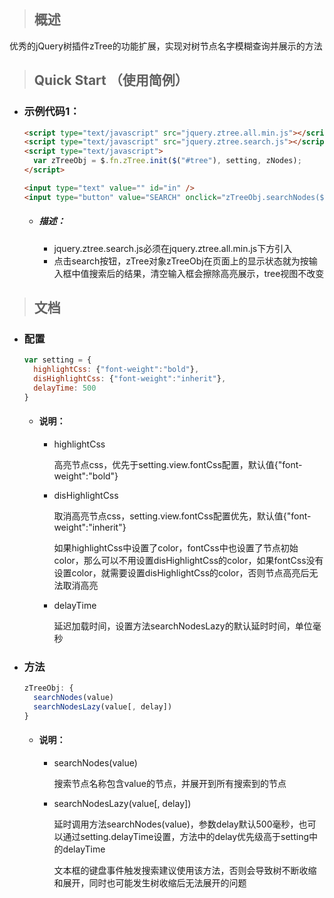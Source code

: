 > ## 概述

优秀的jQuery树插件zTree的功能扩展，实现对树节点名字模糊查询并展示的方法

> ## Quick Start （使用简例）


* ### 示例代码1：
  
  ```html
  <script type="text/javascript" src="jquery.ztree.all.min.js"></script>
  <script type="text/javascript" src="jquery.ztree.search.js"></script>
  <script type="text/javascript">
    var zTreeObj = $.fn.zTree.init($("#tree"), setting, zNodes);
  </script>
  
  <input type="text" value="" id="in" />
  <input type="button" value="SEARCH" onclick="zTreeObj.searchNodes($('#in').val())" />
  ```
  
  * ##### 描述：
  
    - jquery.ztree.search.js必须在jquery.ztree.all.min.js下方引入
    - 点击search按钮，zTree对象zTreeObj在页面上的显示状态就为按输入框中值搜索后的结果，清空输入框会擦除高亮展示，tree视图不改变
  

> ## 文档

* ### 配置

  ```javascript
  var setting = {
    highlightCss: {"font-weight":"bold"},
    disHighlightCss: {"font-weight":"inherit"}, 
    delayTime: 500
  }
  ```

  * #### 说明：
    
    * highlightCss
      
      高亮节点css，优先于setting.view.fontCss配置，默认值{"font-weight":"bold"}

    * disHighlightCss
      
      取消高亮节点css，setting.view.fontCss配置优先，默认值{"font-weight":"inherit"}
      
      如果highlightCss中设置了color，fontCss中也设置了节点初始color，那么可以不用设置disHighlightCss的color，如果fontCss没有设置color，就需要设置disHighlightCss的color，否则节点高亮后无法取消高亮
    
    * delayTime 
    
      延迟加载时间，设置方法searchNodesLazy的默认延时时间，单位毫秒
    
* ### 方法

  ```javascript
  zTreeObj: {
    searchNodes(value)
    searchNodesLazy(value[, delay])
  }
  ```

  * #### 说明：
    
    * searchNodes(value)
      
      搜索节点名称包含value的节点，并展开到所有搜索到的节点

    * searchNodesLazy(value[, delay])
      
      延时调用方法searchNodes(value)，参数delay默认500毫秒，也可以通过setting.delayTime设置，方法中的delay优先级高于setting中的delayTime
      
      文本框的键盘事件触发搜索建议使用该方法，否则会导致树不断收缩和展开，同时也可能发生树收缩后无法展开的问题
